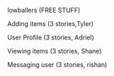 lowballers (FREE STUFF)

Adding items (3 stories,Tyler)

User Profile (3 stories, Adriel)

Viewing items (3 stories, Shane)

Messaging user (3 stories, rishan)

